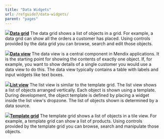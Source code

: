 ```yaml
---
title: "Data Widgets"
url: /refguide7/data-widgets/
parent: "pages"
---
```



[![](/attachments/refguide7/desktop-modeler/pages/data-widgets/16844023.png)](/refguide7/data-grid/)**[Data grid](/refguide7/data-grid/)**
The data grid shows a list of objects in a grid. For example, a data grid can show all the orders a customer has placed. Using controls provided by the data grid you can browse, search and edit those objects.



**[![](/attachments/refguide7/desktop-modeler/pages/data-widgets/16844022.png)](/refguide7/data-view/)[Data view](/refguide7/data-view/)**
The data view is a central component in Mendix applications. It is the starting point for showing the contents of exactly one object. If, for example, you want to show details of a single customer you would use a data view to do this. The data view typically contains a table with labels and input widgets like text boxes.



**[![](/attachments/refguide7/desktop-modeler/pages/data-widgets/16844021.png)](/refguide7/list-view/)[List view](/refguide7/list-view/)**
The list view is similar to the template grid. The list view shows a list of objects arranged vertically. Each object is shown using a template. During development, the object template is defined by placing a widget inside the list view's dropzone. The list of objects shown is determined by a data source.



[![](/attachments/refguide7/desktop-modeler/pages/data-widgets/16844020.png)](/refguide7/template-grid/)**[Template grid](/refguide7/template-grid/)**
The template grid shows a list of objects in a tile view. For example, a template grid can show a list of products. Using controls provided by the template grid you can browse, search and manipulate those objects.
